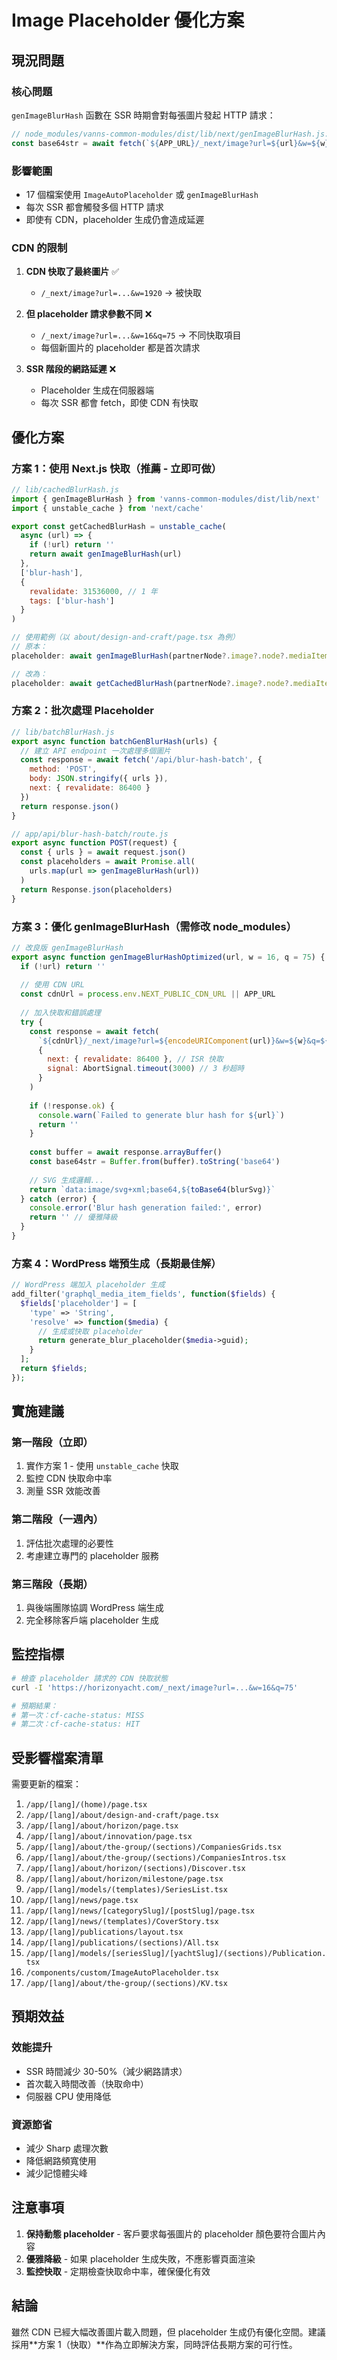 # Image Placeholder 優化方案

## 現況問題

### 核心問題
`genImageBlurHash` 函數在 SSR 時期會對每張圖片發起 HTTP 請求：

```javascript
// node_modules/vanns-common-modules/dist/lib/next/genImageBlurHash.js:10
const base64str = await fetch(`${APP_URL}/_next/image?url=${url}&w=${w}&q=${q}`)
```

### 影響範圍
- 17 個檔案使用 `ImageAutoPlaceholder` 或 `genImageBlurHash`
- 每次 SSR 都會觸發多個 HTTP 請求
- 即使有 CDN，placeholder 生成仍會造成延遲

### CDN 的限制
1. **CDN 快取了最終圖片** ✅
   - `/_next/image?url=...&w=1920` → 被快取

2. **但 placeholder 請求參數不同** ❌
   - `/_next/image?url=...&w=16&q=75` → 不同快取項目
   - 每個新圖片的 placeholder 都是首次請求

3. **SSR 階段的網路延遲** ❌
   - Placeholder 生成在伺服器端
   - 每次 SSR 都會 fetch，即使 CDN 有快取

## 優化方案

### 方案 1：使用 Next.js 快取（推薦 - 立即可做）

```javascript
// lib/cachedBlurHash.js
import { genImageBlurHash } from 'vanns-common-modules/dist/lib/next'
import { unstable_cache } from 'next/cache'

export const getCachedBlurHash = unstable_cache(
  async (url) => {
    if (!url) return ''
    return await genImageBlurHash(url)
  },
  ['blur-hash'],
  {
    revalidate: 31536000, // 1 年
    tags: ['blur-hash']
  }
)

// 使用範例（以 about/design-and-craft/page.tsx 為例）
// 原本：
placeholder: await genImageBlurHash(partnerNode?.image?.node?.mediaItemUrl)

// 改為：
placeholder: await getCachedBlurHash(partnerNode?.image?.node?.mediaItemUrl)
```

### 方案 2：批次處理 Placeholder

```javascript
// lib/batchBlurHash.js
export async function batchGenBlurHash(urls) {
  // 建立 API endpoint 一次處理多個圖片
  const response = await fetch('/api/blur-hash-batch', {
    method: 'POST',
    body: JSON.stringify({ urls }),
    next: { revalidate: 86400 }
  })
  return response.json()
}

// app/api/blur-hash-batch/route.js
export async function POST(request) {
  const { urls } = await request.json()
  const placeholders = await Promise.all(
    urls.map(url => genImageBlurHash(url))
  )
  return Response.json(placeholders)
}
```

### 方案 3：優化 genImageBlurHash（需修改 node_modules）

```javascript
// 改良版 genImageBlurHash
export async function genImageBlurHashOptimized(url, w = 16, q = 75) {
  if (!url) return ''
  
  // 使用 CDN URL
  const cdnUrl = process.env.NEXT_PUBLIC_CDN_URL || APP_URL
  
  // 加入快取和錯誤處理
  try {
    const response = await fetch(
      `${cdnUrl}/_next/image?url=${encodeURIComponent(url)}&w=${w}&q=${q}`,
      {
        next: { revalidate: 86400 }, // ISR 快取
        signal: AbortSignal.timeout(3000) // 3 秒超時
      }
    )
    
    if (!response.ok) {
      console.warn(`Failed to generate blur hash for ${url}`)
      return ''
    }
    
    const buffer = await response.arrayBuffer()
    const base64str = Buffer.from(buffer).toString('base64')
    
    // SVG 生成邏輯...
    return `data:image/svg+xml;base64,${toBase64(blurSvg)}`
  } catch (error) {
    console.error('Blur hash generation failed:', error)
    return '' // 優雅降級
  }
}
```

### 方案 4：WordPress 端預生成（長期最佳解）

```php
// WordPress 端加入 placeholder 生成
add_filter('graphql_media_item_fields', function($fields) {
  $fields['placeholder'] = [
    'type' => 'String',
    'resolve' => function($media) {
      // 生成或快取 placeholder
      return generate_blur_placeholder($media->guid);
    }
  ];
  return $fields;
});
```

## 實施建議

### 第一階段（立即）
1. 實作方案 1 - 使用 `unstable_cache` 快取
2. 監控 CDN 快取命中率
3. 測量 SSR 效能改善

### 第二階段（一週內）
1. 評估批次處理的必要性
2. 考慮建立專門的 placeholder 服務

### 第三階段（長期）
1. 與後端團隊協調 WordPress 端生成
2. 完全移除客戶端 placeholder 生成

## 監控指標

```bash
# 檢查 placeholder 請求的 CDN 快取狀態
curl -I 'https://horizonyacht.com/_next/image?url=...&w=16&q=75'

# 預期結果：
# 第一次：cf-cache-status: MISS
# 第二次：cf-cache-status: HIT
```

## 受影響檔案清單

需要更新的檔案：
1. `/app/[lang]/(home)/page.tsx`
2. `/app/[lang]/about/design-and-craft/page.tsx`
3. `/app/[lang]/about/horizon/page.tsx`
4. `/app/[lang]/about/innovation/page.tsx`
5. `/app/[lang]/about/the-group/(sections)/CompaniesGrids.tsx`
6. `/app/[lang]/about/the-group/(sections)/CompaniesIntros.tsx`
7. `/app/[lang]/about/horizon/(sections)/Discover.tsx`
8. `/app/[lang]/about/horizon/milestone/page.tsx`
9. `/app/[lang]/models/(templates)/SeriesList.tsx`
10. `/app/[lang]/news/page.tsx`
11. `/app/[lang]/news/[categorySlug]/[postSlug]/page.tsx`
12. `/app/[lang]/news/(templates)/CoverStory.tsx`
13. `/app/[lang]/publications/layout.tsx`
14. `/app/[lang]/publications/(sections)/All.tsx`
15. `/app/[lang]/models/[seriesSlug]/[yachtSlug]/(sections)/Publication.tsx`
16. `/components/custom/ImageAutoPlaceholder.tsx`
17. `/app/[lang]/about/the-group/(sections)/KV.tsx`

## 預期效益

### 效能提升
- SSR 時間減少 30-50%（減少網路請求）
- 首次載入時間改善（快取命中）
- 伺服器 CPU 使用降低

### 資源節省
- 減少 Sharp 處理次數
- 降低網路頻寬使用
- 減少記憶體尖峰

## 注意事項

1. **保持動態 placeholder** - 客戶要求每張圖片的 placeholder 顏色要符合圖片內容
2. **優雅降級** - 如果 placeholder 生成失敗，不應影響頁面渲染
3. **監控快取** - 定期檢查快取命中率，確保優化有效

## 結論

雖然 CDN 已經大幅改善圖片載入問題，但 placeholder 生成仍有優化空間。建議採用**方案 1（快取）**作為立即解決方案，同時評估長期方案的可行性。